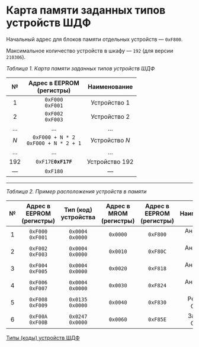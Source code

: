 # Карта памяти заданных типов устройств ШДФ

Начальный адрес для блоков памяти отдельных устройств — `0xF800`.

Максимальное количество устройств в шкафу — `192` (для версии `210306`).

_Таблица 1. Карта памяти заданных типов устройств ШДФ_

 №  | Адрес в EEPROM<br>(регистры) | Наименование
:-: | :--------------------------: | :----------:
 1  | `0xF000`<br>`0xF001` | Устройство 1
 2  | `0xF002`<br>`0xF003` | Устройство 2
 …  | … | …
_N_ | `0xF000 + N * 2`<br>`0xF000 + N * 2 + 1` | Устройство _N_
 …  | … | …
 192 | `0xF17E`<b>`0xF17F` | Устройство 192
 —  | `0xF180` | —

---

_Таблица 2. Пример расположения устройств в памяти_

 №  | Адрес в EEPROM<br>(регистры) | Тип (код) устройства | Адрес в MROM<br>(регистры) | Адрес в EEPROM<br>(регистры) | Наименование
:-: | :--------------------------: | :------------------: | :------------------------: | :--------------------------: | :----------:
 1  | `0xF000`<br>`0xF001` | `0x0004`<br>`0x0000` | `0x0000` | `0xF800` | Аналоговый вход 1
 2  | `0xF002`<br>`0xF003` | `0x0004`<br>`0x0000` | `0x0010` | `0xF80C` | Аналоговый вход 2
 3  | `0xF004`<br>`0xF005` | `0x0004`<br>`0x0000` | `0x0020` | `0xF818` | Аналоговый вход 3
 4  | `0xF006`<br>`0xF007` | `0x0004`<br>`0x0000` | `0x0030` | `0xF824` | Аналоговый вход 4
 5  | `0xF008`<br>`0xF009` | `0x0135`<br>`0x0000` | `0x0040` | `0xF830` | Регулятор СР6835
 6  | `0xF00A`<br>`0xF00B` | `0x0247`<br>`0x0000` | `0x0060` | `0xF85E` | Задвижка СР6847

[Типы (коды) устройств ШДФ](device-types.md)

